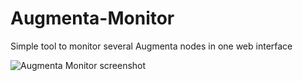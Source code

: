 # Augmenta-Monitor

Simple tool to monitor several Augmenta nodes in one web interface

![Augmenta Monitor screenshot](https://raw.githubusercontent.com/theoriz/Augmenta-Monitor/master/Screenshot.png)

